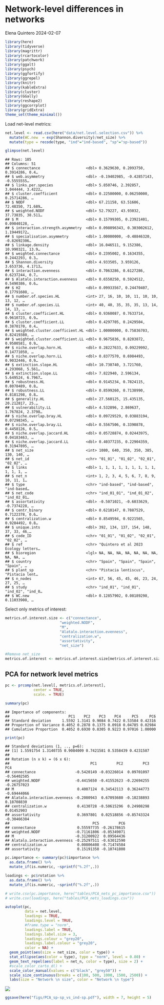 Network-level differences in networks
================
Elena Quintero
2024-02-07

``` r
library(here)
library(tidyverse)
library(magrittr)
library(rcartocolor)
library(patchwork)
library(ggalt)
library(psych)
library(ggfortify)
library(ggrepel)
library(knitr)
library(kableExtra)
library(cluster)
library(GGally)
library(reshape2)
library(ggcorrplot)
library(gridExtra)
theme_set(theme_minimal())
```

Load net-level metrics:

``` r
net.level <- read.csv(here("data/net.level.selection.csv")) %>%
  mutate(WC.new  = exp(Shannon.diversity)/net_size) %>%
  mutate(type = recode(type, "ind"="ind-based", "sp"="sp-based"))

glimpse(net.level)
```

    ## Rows: 105
    ## Columns: 51
    ## $ connectance                     <dbl> 0.3629630, 0.2093750, 0.3914286, 0.4…
    ## $ web.asymmetry                   <dbl> -0.19402985, -0.42857143, -0.5555555…
    ## $ links.per.species               <dbl> 5.850746, 2.392857, 3.044444, 3.4222…
    ## $ cluster.coefficient             <dbl> 0.22500000, 0.06250000, 0.25714286, …
    ## $ NODF                            <dbl> 67.21158, 63.51606, 72.48350, 71.689…
    ## $ weighted.NODF                   <dbl> 52.79227, 43.93032, 37.73835, 38.511…
    ## $ M                               <dbl> 0.15799305, 0.23921401, 0.09040128, …
    ## $ interaction.strength.asymmetry  <dbl> 0.098096343, 0.303002612, 1.19449172…
    ## $ specialisation.asymmetry        <dbl> 1.00000000, -0.48846320, -0.82692306…
    ## $ linkage.density                 <dbl> 16.046511, 9.152386, 10.990321, 13.9…
    ## $ weighted.connectance            <dbl> 0.2395002, 0.1634355, 0.2442293, 0.3…
    ## $ Shannon.diversity               <dbl> 4.933505, 3.959126, 3.653736, 4.1713…
    ## $ interaction.evenness            <dbl> 0.7063286, 0.6127286, 0.6237244, 0.7…
    ## $ Alatalo.interaction.evenness    <dbl> 0.6550250, 0.5924512, 0.5490386, 0.6…
    ## $ H2                              <dbl> 0.09933567, 0.24470407, 0.17791608, …
    ## $ number.of.species.HL            <int> 27, 16, 10, 10, 11, 10, 10, 13, 12, …
    ## $ number.of.species.LL            <int> 40, 40, 35, 35, 35, 13, 14, 14, 13, …
    ## $ cluster.coefficient.HL          <dbl> 0.9360087, 0.7633714, 0.9610723, 0.9…
    ## $ cluster.coefficient.LL          <dbl> 0.4297705, 0.2429504, 0.3870170, 0.4…
    ## $ weighted.cluster.coefficient.HL <dbl> 1.00000000, 0.75836703, 0.82419380, …
    ## $ weighted.cluster.coefficient.LL <dbl> 0.9675836, 0.8203872, 0.9500581, 0.9…
    ## $ niche.overlap.horn.HL           <dbl> 0.28227633, 0.09229992, 0.14771050, …
    ## $ niche.overlap.horn.LL           <dbl> 0.8377570, 0.6984493, 0.9032446, 0.9…
    ## $ extinction.slope.HL             <dbl> 10.730740, 3.721760, 4.293068, 5.561…
    ## $ extinction.slope.LL             <dbl> 7.822940, 2.596134, 5.649524, 6.7967…
    ## $ robustness.HL                   <dbl> 0.9145234, 0.7824115, 0.8078489, 0.8…
    ## $ robustness.LL                   <dbl> 0.8599260, 0.7138990, 0.8181298, 0.8…
    ## $ generality.HL                   <dbl> 27.560125, 15.435135, 20.212817, 25.…
    ## $ vulnerability.LL                <dbl> 4.532896, 2.869637, 1.767824, 2.3798…
    ## $ niche.overlap.bray.HL           <dbl> 0.09729529, 0.03883194, 0.07298345, …
    ## $ niche.overlap.bray.LL           <dbl> 0.5567506, 0.3390878, 0.4458126, 0.5…
    ## $ niche.overlap.jaccard.HL        <dbl> 0.05728874, 0.02443975, 0.04183463, …
    ## $ niche.overlap.jaccard.LL        <dbl> 0.40377235, 0.22904359, 0.31947895, …
    ## $ net_size                        <int> 1080, 640, 350, 350, 385, 130, 140, …
    ## $ net_id                          <chr> "01_01", "01_02", "02_01", "02_02", …
    ## $ links                           <dbl> 1, 1, 1, 1, 1, 1, 1, 1, 1, 1, 1, 1, …
    ## $ net_n                           <int> 1, 2, 3, 4, 5, 6, 7, 8, 9, 10, 11, 1…
    ## $ type                            <chr> "ind-based", "ind-based", "ind-based…
    ## $ net_code                        <chr> "ind_01_01", "ind_01_02", "ind_02_01…
    ## $ assortativity                   <dbl> -0.5071021, -0.6033629, -0.7374228, …
    ## $ centr_binary                    <dbl> 0.6210147, 0.7887529, 0.7122378, 0.6…
    ## $ centralization.w                <dbl> 0.8549594, 0.9221565, 0.9284492, 0.8…
    ## $ unique.ints                     <dbl> 392, 134, 137, 154, 148, 37, 33, 46,…
    ## $ code_ID                         <chr> "01_01", "01_02", "02_01", "02_02", …
    ## $ ref                             <chr> "Quintero et al 2023 Ecology letters…
    ## $ bioregion                       <lgl> NA, NA, NA, NA, NA, NA, NA, NA, NA, …
    ## $ country                         <chr> "Spain", "Spain", "Spain", "Spain", …
    ## $ plant_sp                        <chr> "Pistacia lentiscus", "Pistacia lent…
    ## $ n_nodes                         <int> 67, 56, 45, 45, 46, 23, 24, 27, 25, …
    ## $ study                           <chr> "ind_01", "ind_01", "ind_02", "ind_0…
    ## $ WC.new                          <dbl> 0.12857902, 0.08189298, 0.11033908, …

Select only metrics of interest:

``` r
metrics.of.interest.size <- c("connectance", 
                         "weighted.NODF", 
                         "M", 
                         "Alatalo.interaction.evenness",
                         "centralization.w",
                         "assortativity",
                         "net_size")

#Remove net_size
metrics.of.interest <- metrics.of.interest.size[metrics.of.interest.size != "net_size"]
```

## PCA for network level metrics

``` r
pc <- prcomp(net.level[, metrics.of.interest],
             center = TRUE,
             scale. = TRUE)

summary(pc)
```

    ## Importance of components:
    ##                           PC1    PC2    PC3    PC4     PC5     PC6
    ## Standard deviation     1.5592 1.3141 0.9084 0.7422 0.53584 0.42316
    ## Proportion of Variance 0.4052 0.2878 0.1375 0.0918 0.04785 0.02984
    ## Cumulative Proportion  0.4052 0.6930 0.8305 0.9223 0.97016 1.00000

``` r
print(pc)
```

    ## Standard deviations (1, .., p=6):
    ## [1] 1.5591754 1.3140735 0.9084009 0.7421581 0.5358439 0.4231587
    ## 
    ## Rotation (n x k) = (6 x 6):
    ##                                     PC1         PC2         PC3         PC4
    ## connectance                  -0.5420149 -0.03226014  0.09701097 -0.56402585
    ## weighted.NODF                -0.4415650 -0.41552623 -0.22694255 -0.26757023
    ## M                             0.4007124  0.34542113  0.36244773 -0.69444066
    ## Alatalo.interaction.evenness -0.2080943  0.67093680 -0.10238893  0.18708830
    ## centralization.w              0.4130728 -0.50615296  0.24908298  0.01452903
    ## assortativity                 0.3697801  0.02518856 -0.85743324 -0.30466384
    ##                                      PC5         PC6
    ## connectance                   0.55597735 -0.26178615
    ## weighted.NODF                -0.71161806 -0.05349071
    ## M                            -0.31200922  0.09564436
    ## Alatalo.interaction.evenness -0.25297511 -0.63012590
    ## centralization.w              0.00806408 -0.71474584
    ## assortativity                 0.15191358 -0.10741808

``` r
pc.importance <- summary(pc)$importance %>% 
  as.data.frame() %>% 
  mutate_if(is.numeric, ~sprintf("%.2f",.))

loadings <- pc$rotation %>% 
  as.data.frame() %>% 
  mutate_if(is.numeric, ~sprintf("%.2f",.))

# write.csv(pc.importance, here("tables/PCA_nets_pc_importance.csv"))
# write.csv(loadings, here("tables/PCA_nets_loadings.csv"))

autoplot(pc,
         data = net.level,
         loadings = TRUE,
         loadings.level = TRUE,
         #frame.type = "norm",
         loadings.label = TRUE, 
         loadings.label.size = 3,
         loadings.colour = "grey20",
         loadings.label.colour = "grey20",
         color = NA) +
  geom_point(aes(size = net_size, color = type)) +
  stat_ellipse(aes(color = type), type = "norm", level = 0.80) + 
  geom_text_repel(aes(label = net_n, color = type), size = 2) +
  #scale_color_carto_d() +
  scale_color_manual(values = c("black", "grey50")) +
  scale_size_continuous(breaks = c(100, 500, 1000, 1500, 2500)) + 
  labs(size = "Network \n size", color = "Network \n type")
```

![](net_level_comparison_files/figure-gfm/unnamed-chunk-5-1.png)<!-- -->

``` r
ggsave(here("figs/PCA_sp-sp_vs_ind-sp.pdf"), width = 7, height = 5)
```
